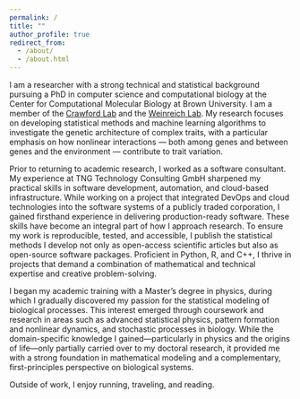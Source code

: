 ```yaml
---
permalink: /
title: ""
author_profile: true
redirect_from: 
  - /about/
  - /about.html
---
```




  I am a researcher with a strong technical and statistical background pursuing a PhD in computer science and computational biology at the Center for Computational Molecular Biology at Brown University. I am a member of the <a href="http://www.lcrawlab.com/">Crawford Lab</a> and the <a href="https://sites.google.com/view/weinreichlab/home">Weinreich Lab</a>.
  My research focuses on developing statistical methods and machine learning algorithms to investigate the genetic architecture of complex traits, with a particular emphasis on how nonlinear interactions — both among genes and between genes and the environment — contribute to trait variation.

  Prior to returning to academic research, I worked as a software consultant. My experience at TNG Technology Consulting GmbH sharpened my practical skills in software development, automation, and cloud-based infrastructure. While working on a project that integrated DevOps and cloud technologies into the software systems of a publicly traded corporation, I gained firsthand experience in delivering production-ready software. These skills have become an integral part of how I approach research. To ensure my work is reproducible, tested, and accessible, I publish the statistical methods I develop not only as open-access scientific articles but also as open-source software packages. Proficient in Python, R, and C++, I thrive in projects that demand a combination of mathematical and technical expertise and creative problem-solving.

 I began my academic training with a Master’s degree in physics, during which I gradually discovered my passion for the statistical modeling of biological processes. This interest emerged through coursework and research in areas such as advanced statistical physics, pattern formation and nonlinear dynamics, and stochastic processes in biology. While the domain-specific knowledge I gained—particularly in physics and the origins of life—only partially carried over to my doctoral research, it provided me with a strong foundation in mathematical modeling and a complementary, first-principles perspective on biological systems.

  Outside of work, I enjoy running, traveling, and reading.

